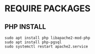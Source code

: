 # REQUIRE PACKAGES
## PHP INSTALL
```
sudo apt install php libapache2-mod-php
sudo apt install php-pgsql
sudo systemctl restart apache2.service 
```